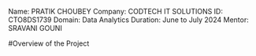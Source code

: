 Name: PRATIK CHOUBEY
Company: CODTECH IT SOLUTIONS
ID: CTO8DS1739
Domain: Data Analytics
Duration: June to July 2024
Mentor: SRAVANI GOUNI

#Overview of the Project
